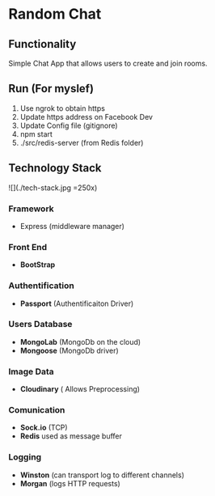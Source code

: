 # Random Chat

## Functionality
Simple Chat App that allows users to create and join rooms. 

## Run (For myslef)
 1. Use ngrok to obtain https
 2. Update https address on Facebook Dev
 3. Update Config file (gitignore) 
 2. npm start
 3. ./src/redis-server (from Redis folder)

## Technology Stack

![](./tech-stack.jpg =250x)

### Framework 
* Express (middleware manager)

### Front End
* **BootStrap**

### Authentification
* **Passport** (Authentificaiton Driver)

### Users Database 
* **MongoLab** (MongoDb on the cloud)
* **Mongoose** (MongoDb driver)

### Image Data 
* **Cloudinary** ( Allows Preprocessing)

### Comunication 
* **Sock.io** (TCP)
* **Redis** used as message buffer

### Logging
* **Winston** (can transport log to different channels) 
* **Morgan**   (logs HTTP requests)

